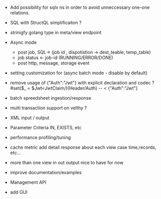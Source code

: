 - Add possibility for sqlx ns in order to avoid unneccessary one-one relations.
- SQL with StructQL simplificaiton ?
- strinigfy golang type in meta/view endpoint

- Async mode 
  - post job, SQL-> (job id , dispotistion -> dest_teable,  temp_table)
  - job status <- job-id (RUNNING/ERROR/DONE)
  - post http, message, storage event

- setting customization for (async batch mode - disable by default)

- remove usage of {"Auth":"Jwt"} with explicit declaration  and codec ?
  #set($_ = $Jwt<JwtClaim/)(Header/Auth) -- <  {"Auth":"Jwt"} 

  
- batch spreedsheet ingestion/response

- multi transaction support on velthy ?
- XML input / output

- Parameter Criteria IN, EXISTS, etc


- performance profiling/tuning
- cache metric add detail response about each view case time,records, etc...
- more than one view in out output nice to have for now
- improve documentation/examples

- Management API
- add GUI

